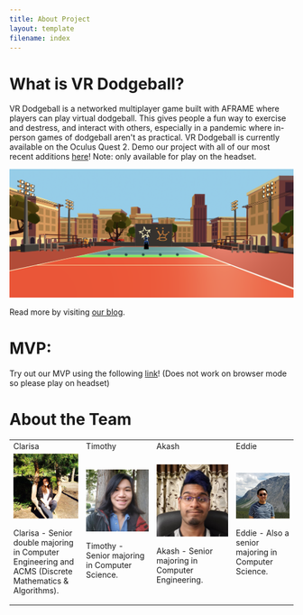 ```yaml
---
title: About Project
layout: template
filename: index
---
```

<link rel="stylesheet" type="text/css" media="all" href="css/markdown_styles.css" />

# What is VR Dodgeball?

VR Dodgeball is a networked multiplayer game  built with AFRAME where players can play virtual dodgeball. This gives people a fun way to exercise and destress, and interact with others, especially in a pandemic where in-person games of dodgeball aren't as practical. VR Dodgeball is currently available on the Oculus Quest 2. Demo our project with all of our most recent additions [here](https://aba40.glitch.me/)! Note: only available for play on the headset.

<img src="images/main.png">

Read more by visiting [our blog](/xrcapstone21sp-team1/blog).

# MVP:
Try out our MVP using the following [link](https://cate-mvp.glitch.me/)! (Does not work on browser mode so please play on headset)

# About the Team

<table>
    <tr>
        <td> Clarisa </td>
        <td> Timothy </td>
        <td> Akash </td>
        <td> Eddie </td>
    </tr>
    <tr>
        <td>
            <img src="images/clarisa.jpg" alt="Avatar"><br>
            <p>Clarisa - Senior double majoring in Computer Engineering and ACMS (Discrete Mathematics & Algorithms).</p>
        </td>
        <td>
            <img src="images/timothy.jpg" alt="Avatar"><br>
            <p>Timothy - Senior majoring in Computer Science.</p>            
        </td>
        <td>
            <img src="images/akash.jpg" alt="Avatar"><br>
            <p>Akash - Senior majoring in Computer Engineering.</p>            
        </td>
        <td>
            <img src="images/eddie.jpg" alt="Avatar"><br>
            <p>Eddie - Also a senior majoring in Computer Science.</p>            
        </td>
    </tr>
</table>
